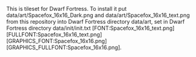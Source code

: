 This is tileset for Dwarf Fortress. To install it put data/art/Spacefox_16x16_Dark.png and data/art/Spacefox_16x16_text.png from this repository into Dwarf Fortress directory data/art, set in Dwarf Fortress directory data/init/init.txt
[FONT:Spacefox_16x16_text.png]
[FULLFONT:Spacefox_16x16_text.png]
[GRAPHICS_FONT:Spacefox_16x16.png]
[GRAPHICS_FULLFONT:Spacefox_16x16.png].
